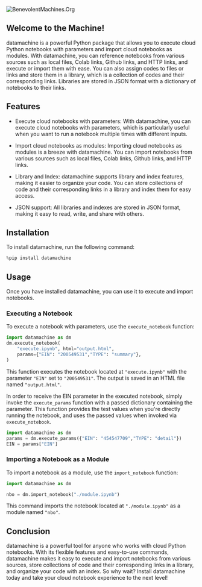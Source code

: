 <p align="left" >
  <img src="https://storage.googleapis.com/benevolentmachines/datamachine2.svg" 
       title="BenevolentMachines.Org">
</p>

## Welcome to the Machine!

datamachine is a powerful Python package that allows you to execute cloud Python notebooks with parameters and import cloud notebooks as modules. With datamachine, you can reference notebooks from various sources such as local files, Colab links, Github links, and HTTP links, and execute or import them with ease. You can also assign codes to files or links and store them in a library, which is a collection of codes and their corresponding links. Libraries are stored in JSON format with a dictionary of notebooks to their links. 

## Features

- Execute cloud notebooks with parameters: With datamachine, you can execute cloud notebooks with parameters, which is particularly useful when you want to run a notebook multiple times with different inputs.

- Import cloud notebooks as modules: Importing cloud notebooks as modules is a breeze with datamachine. You can import notebooks from various sources such as local files, Colab links, Github links, and HTTP links.

- Library and Index: datamachine supports library and index features, making it easier to organize your code. You can store collections of code and their corresponding links in a library and index them for easy access.

- JSON support: All libraries and indexes are stored in JSON format, making it easy to read, write, and share with others.

## Installation

To install datamachine, run the following command:

``` python
%pip install datamachine
```

## Usage

Once you have installed datamachine, you can use it to execute and import notebooks.

### Executing a Notebook

To execute a notebook with parameters, use the `execute_notebook` function:

```python
import datamachine as dm
dm.execute_notebook(
    "execute.ipynb", html="output.html",
    params={"EIN": "200549531","TYPE": "summary"},
)
```

This function executes the notebook located at `"execute.ipynb"` with the parameter `"EIN"` 
set to `"200549531"`. The output is saved in an HTML file named `"output.html"`.

In order to receive the EIN parameter in the executed notebook, simply invoke 
the `execute_params` function with a passed dictionary containing the parameter.
This function provides the test values when you're directly running the notebook, 
and uses the passed values when invoked via `execute_notebook`.    
```python
import datamachine as dm
params = dm.execute_params({"EIN": "454547709","TYPE": "detail"})
EIN = params["EIN"]
```

### Importing a Notebook as a Module

To import a notebook as a module, use the `import_notebook` function:

```python
import datamachine as dm

nbo = dm.import_notebook("./module.ipynb")
```

This command imports the notebook located at `"./module.ipynb"` as a module named `"nbo"`.

## Conclusion

datamachine is a powerful tool for anyone who works with cloud Python notebooks. With its flexible features and easy-to-use commands, datamachine makes it easy to execute and import notebooks from various sources, store collections of code and their corresponding links in a library, and organize your code with an index. So why wait? Install datamachine today and take your cloud notebook experience to the next level!
